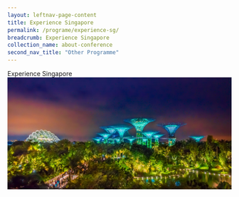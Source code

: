 ```yaml
---
layout: leftnav-page-content
title: Experience Singapore
permalink: /programe/experience-sg/
breadcrumb: Experience Singapore
collection_name: about-conference
second_nav_title: "Other Programme"
---
```


Experience Singapore
![Experience Singapore](/images/expsg-gardens.jpeg/)
